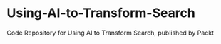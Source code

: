 # Using-AI-to-Transform-Search
Code Repository for Using AI to Transform Search, published by Packt
